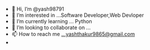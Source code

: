 - 👋 Hi, I’m @yash98791
- 👀 I’m interested in ...Software Developer,Web Devloper
- 🌱 I’m currently learning ... Python
- 💞️ I’m looking to collaborate on ...
- 📫 How to reach me ...yashthakur9865@gmail.com
- 

<!---
yash98791/yash98791 is a ✨ special ✨ repository because its `README.md` (this file) appears on your GitHub profile.
You can click the Preview link to take a look at your changes.
--->
